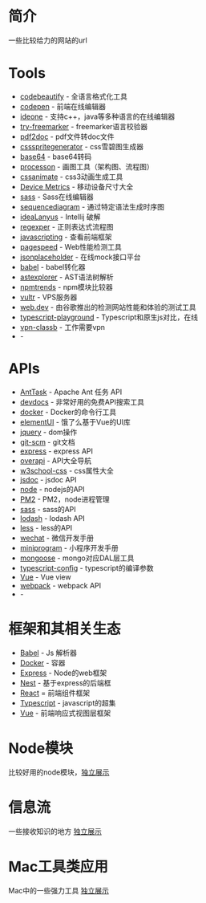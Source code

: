 # 简介
一些比较给力的网站的url

# Tools

- [codebeautify](https://codebeautify.org/) - 全语言格式化工具
- [codepen](https://codepen.io/) - 前端在线编辑器
- [ideone](https://ideone.com/) - 支持c++，java等多种语言的在线编辑器
- [try-freemarker](https://try.freemarker.apache.org/) - freemarker语言校验器
- [pdf2doc](https://pdf2doc.com/) - pdf文件转doc文件
- [cssspritegenerator](https://spritegen.website-performance.org/) - css雪碧图生成器
- [base64](http://tool.oschina.net/encrypt?type=3) - base64转码
- [processon](https://www.processon.com/) - 画图工具（架构图、流程图）
- [cssanimate](http://cssanimate.com/) - css3动画生成工具
- [Device Metrics](https://material.io/tools/devices/) - 移动设备尺寸大全
- [sass](https://www.sassmeister.com/) - Sass在线编辑器
- [sequencediagram](https://sequencediagram.org/index.html?initialData=FABwhgTgLglgxjcA7KACAgqSsHLQIS2nkTBVQGEidTyARYdAWgD58AuGJAMwHtgwcWADcwUAKapC+VhU49+gkWMlUKrFnXl8BQmKImoG+ADxMmcrjoAm4pfpWVGZphyv9b9g5OlmtcMAAbQIAjQQBrYE89byNdZUNCdBMXNwUouxjHQnBiXDICahI8OK9HY1Ytd3iHRIyyiTBuCQgpYDpK7UUswwYAZ3A4cXqeyTogA) - 通过特定语法生成时序图
- [ideaLanyus](http://idea.lanyus.com/) - Intellij 破解
- [regexper](https://regexper.com/) - 正则表达式流程图
- [javascripting](https://www.javascripting.com/) - 查看前端框架
- [pagespeed](https://developers.google.com/speed/pagespeed/insights/) - Web性能检测工具
- [jsonplaceholder](https://jsonplaceholder.typicode.com/) - 在线mock接口平台
- [babel](https://babeljs.io/repl) - babel转化器
- [astexplorer](https://astexplorer.net/) - AST语法树解析
- [npmtrends](https://www.npmtrends.com/) - npm模块比较器
- [vultr](https://www.vultr.com/) - VPS服务器
- [web.dev](https://web.dev/measure) - 由谷歌推出的检测网站性能和体验的测试工具
- [typescript-playground](https://www.typescriptlang.org/play/index.html) - Typescript和原生js对比，在线
- [vpn-classb](http://cloud.netease.com/vpn) - 工作需要vpn
- []() - 

# APIs

- [AntTask](https://ant.apache.org/manual/) - Apache Ant 任务 API
- [devdocs](https://devdocs.io/) - 非常好用的免费API搜索工具
- [docker](https://docs.docker.com/engine/reference/commandline/docker/) - Docker的命令行工具
- [elementUI](https://element.eleme.cn/#/zh-CN/component/installation) - 饿了么基于Vue的UI库
- [jquery](https://www.html.cn/jqapi-1.9/) - dom操作
- [git-scm](https://git-scm.com/docs) - git文档
- [express](https://expressjs.com/en/4x/api.html) - express API
- [overapi](http://overapi.com/) - API大全导航
- [w3school-css](http://www.w3school.com.cn/cssref/index.asp) - css属性大全
- [jsdoc](https://jsdoc.app/) - jsdoc API
- [node](https://nodejs.org/api/index.html) - nodejs的API
- [PM2](https://pm2.io/doc/en/runtime/overview/) - PM2，node进程管理
- [sass](http://sass.bootcss.com/docs/sass-reference/) - sass的API
- [lodash](https://lodash.com/docs/4.17.11) - lodash API
- [less](https://less.bootcss.com/features/) - less的API
- [wechat](https://mp.weixin.qq.com/wiki?t=resource/res_main&id=mp1445241432) - 微信开发手册
- [miniprogram](https://developers.weixin.qq.com/miniprogram/dev/devtools/devtools.html) - 小程序开发手册
- [mongoose](https://mongoosejs.com/) - mongo对应DAL层工具
- [typescript-config](https://www.typescriptlang.org/docs/handbook/compiler-options.html) - typescript的编译参数
- [Vue](https://cn.vuejs.org/v2/api/) - Vue view 
- [webpack](https://webpack.js.org/api) - webpack API
- []() -


# 框架和其相关生态

- [Babel](./docs/babel_zh.md) - Js 解析器
- [Docker](./docs/docker_zh.md) - 容器
- [Express](./docs/express_zh.md) - Node的web框架
- [Nest](./docs/nest_zh.md) - 基于express的后端框
- [React](./docs/react_zh.md) = 前端组件框架
- [Typescript](./docs/typescript_zh.md)  - javascript的超集
- [Vue](./docs/vue_zh.md) - 前端响应式视图层框架


# Node模块

比较好用的node模块，[独立展示](./docs/node_modules_zh.md)

# 信息流

一些接收知识的地方 [独立展示](./docs/information_flow_zh.md)


# Mac工具类应用

Mac中的一些强力工具 [独立展示](./docs/mac_zh.md)